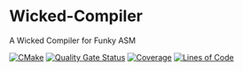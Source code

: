 # Wicked-Compiler
A Wicked Compiler for Funky ASM

[![CMake](https://github.com/Funky-System/Wicked-Compiler/actions/workflows/cmake.yml/badge.svg)](https://github.com/Funky-System/Wicked-Compiler/actions/workflows/cmake.yml)
[![Quality Gate Status](https://sonarcloud.io/api/project_badges/measure?project=Funky-System_Wicked-Compiler&metric=alert_status)](https://sonarcloud.io/summary/new_code?id=Funky-System_Wicked-Compiler)
[![Coverage](https://sonarcloud.io/api/project_badges/measure?project=Funky-System_Wicked-Compiler&metric=coverage)](https://sonarcloud.io/summary/new_code?id=Funky-System_Wicked-Compiler)
[![Lines of Code](https://sonarcloud.io/api/project_badges/measure?project=Funky-System_Wicked-Compiler&metric=ncloc)](https://sonarcloud.io/summary/new_code?id=Funky-System_Wicked-Compiler)
